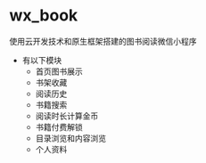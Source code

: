 # wx_book
使用云开发技术和原生框架搭建的图书阅读微信小程序

- 有以下模块
  - 首页图书展示
  - 书架收藏
  - 阅读历史
  - 书籍搜索
  - 阅读时长计算金币
  - 书籍付费解锁
  - 目录浏览和内容浏览
  - 个人资料
